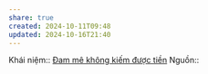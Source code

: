 ```yaml
---
share: true
created: 2024-10-11T09:48
updated: 2024-10-16T21:40
---
```

Khái niệm:: 
[Đam mê không kiếm được tiền](../Ti%E1%BB%81n/%C4%90am%20m%C3%AA%20kh%C3%B4ng%20ki%E1%BA%BFm%20%C4%91%C6%B0%E1%BB%A3c%20ti%E1%BB%81n.md)
Nguồn:: 
